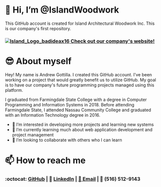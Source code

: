 # 👋 Hi, I’m @IslandWoodwork
This GitHub account is created for Island Architectural Woodwork Inc.
This is our company's first repository.



### [![Island_Logo_badideax16](https://user-images.githubusercontent.com/95363007/144275282-b982f5bc-de5d-4d1a-818f-896d0f492e3f.png) Check out our company's website!](https://www.islandwoodwork.com/)

# 😎 About myself
Hey! My name is Andrew Gottilla. I created this GitHub account. I've been working on a project that would greatly benefit us to utilize GitHub. My goal is to have our company's future programming projects managed using this platform.

I graduated from Farmingdale State College with a degree in Computer Programming and Information Systems in 2018. Before attending Farmingdale State, I attended Nassau Community College and graduated with an Information Technology degree in 2016.

- 👀 I’m interested in developing more projects and learning new systems
- 🌱 I’m currently learning much about web application development and project management
- 💞️ I’m looking to collaborate with others who I can learn

# 📫 How to reach me
### :octocat: [GitHub](https://github.com/AndrewGottilla) | 👤 [LinkedIn](https://www.linkedin.com/in/andrewgottilla/) | [📧 Email](mailto:andrew_gottilla@yahoo.com) | 📱 (516) 512-9143
